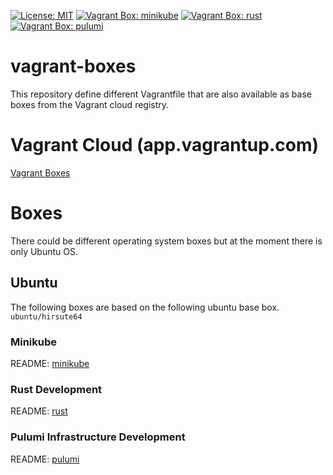 [![License: MIT](https://img.shields.io/badge/License-MIT-yellow.svg)](https://opensource.org/licenses/MIT)
[![Vagrant Box: minikube](https://img.shields.io/badge/Vagrant%20Box-minikube-blue.svg)](https://app.vagrantup.com/fr123k/boxes/ubuntu21-minikube)
[![Vagrant Box: rust](https://img.shields.io/badge/Vagrant%20Box-rust-blue.svg)](https://app.vagrantup.com/fr123k/boxes/ubuntu21-rust)
[![Vagrant Box: pulumi](https://img.shields.io/badge/Vagrant%20Box-pulumi-blue.svg)](https://app.vagrantup.com/fr123k/boxes/ubuntu21-pulumi)
# vagrant-boxes

This repository define different Vagrantfile that are also available as base boxes from the Vagrant cloud registry.

# Vagrant Cloud (app.vagrantup.com)

[Vagrant Boxes](https://app.vagrantup.com/fr123k)

# Boxes

There could be different operating system boxes but at the moment there is only Ubuntu OS.

## Ubuntu

The following boxes are based on the following ubuntu base box. `ubuntu/hirsute64`

### Minikube

README: [minikube](./ubuntu/minikube/README.md)

### Rust Development

README: [rust](./ubuntu/rust/README.md)


### Pulumi Infrastructure Development

README: [pulumi](./ubuntu/pulumi/README.md)
